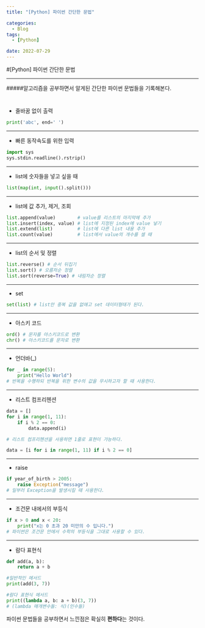 ```yaml
---
title: "[Python] 파이썬 간단한 문법"

categories:
  - Blog
tags:
  - [Python]

date: 2022-07-29
---
```


#[Python] 파이썬 간단한 문법

---

#####알고리즘을 공부하면서 알게된 간단한 파이썬 문법들을 기록해본다.

#

- 줄바꿈 없이 출력

```Python
print('abc', end=' ')
```

---

- 빠른 동작속도를 위한 입력

```Python
import sys
sys.stdin.readline().rstrip()
```

---

- list에 숫자들을 넣고 싶을 때

```Python
list(map(int, input().split()))
```

---

- list에 값 추가, 제거, 조회

```Python
list.append(value)        # value를 리스트의 마지막에 추가
list.insert(index, value) # list에 지정된 index에 value 넣기
list.extend(list)         # list에 다른 list 내용 추가
list.count(value)         # list에서 value의 개수를 셀 때
```

---

- list의 순서 및 정렬

```Python
list.reverse() # 순서 뒤집기
list.sort() # 오름차순 정렬
list.sort(reverse=True) # 내림차순 정렬
```

---

- set

```Python
set(list) # list안 중복 값을 없애고 set 데이터형태가 된다.
```

---

- 아스키 코드

```Python
ord() # 문자를 아스키코드로 변환
chr() # 아스키코드를 문자로 변환
```

---

- 언더바(\_)

```Python
for _ in range(5):
    print("Hello World")
# 반복을 수행하되 반복을 위한 변수의 값을 무시하고자 할 때 사용한다.
```

---

- 리스트 컴프리헨션

```Python
data = []
for i in range(1, 11):
    if i % 2 == 0:
        data.append(i)

# 리스트 컴프리헨션을 사용하면 1줄로 표현이 가능하다.

data = [i for i in range(1, 11) if i % 2 == 0]
```

---

- raise

```Python
if year_of_birth > 2005:
	raise Exception("message")
# 일부러 Exception을 발생시킬 때 사용한다.
```

---

- 조건문 내에서의 부등식

```Python
if x > 0 and x < 20:
    print("x는 0 초과 20 미만의 수 입니다.")
# 파이썬은 조건문 안에서 수학의 부등식을 그대로 사용할 수 있다.
```

---

- 람다 표현식

```Python
def add(a, b):
    return a + b

#일반적인 메서드
print(add(3, 7))

#람다 표현식 메서드
print((lambda a, b: a + b)(3, 7))
# (lambda 매개변수들: 식)(인수들)
```

파이썬 문법들을 공부하면서 느낀점은 확실히 **편하다**는 것이다.
